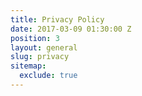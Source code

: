 ```yaml
---
title: Privacy Policy
date: 2017-03-09 01:30:00 Z
position: 3
layout: general
slug: privacy
sitemap:
  exclude: true
---
```


